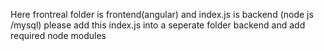 Here frontreal folder is frontend(angular)
and index.js is backend (node js /mysql)
please add this index.js into a seperate folder backend and add required node modules 
